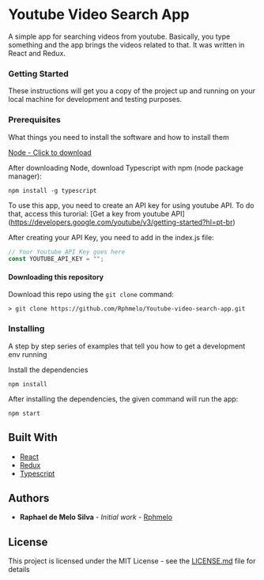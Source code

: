 # Youtube Video Search App

A simple app for searching videos from youtube. Basically, you type something and the app brings the videos related to that.
It was written in React and Redux.

### Getting Started

These instructions will get you a copy of the project up and running on your local machine for development and testing purposes.

### Prerequisites

What things you need to install the software and how to install them

[Node - Click to download](https://nodejs.org/en/)

After downloading Node, download Typescript with npm (node package manager):

```
npm install -g typescript
``` 

To use this app, you need to create an API key for using youtube API. To do that, access this turorial:
[Get a key from youtube API] (https://developers.google.com/youtube/v3/getting-started?hl=pt-br)

After creating your API Key, you need to add in the index.js file:

``` typescript
// Your Youtube API Key goes here
const YOUTUBE_API_KEY = "";

```
#### Downloading this repository
Download this repo using the ```git clone``` command:

```
> git clone https://github.com/Rphmelo/Youtube-video-search-app.git
```

### Installing

A step by step series of examples that tell you how to get a development env running

Install the dependencies

```
npm install
```

After installing the dependencies, the given command will run the app:

```
npm start
```

## Built With

* [React](https://reactjs.org/) 
* [Redux](https://redux.js.org/) 
* [Typescript](https://www.typescriptlang.org/) 

## Authors

* **Raphael de Melo Silva** - *Initial work* - [Rphmelo](https://github.com/Rphmelo)

## License

This project is licensed under the MIT License - see the [LICENSE.md](LICENSE.md) file for details
